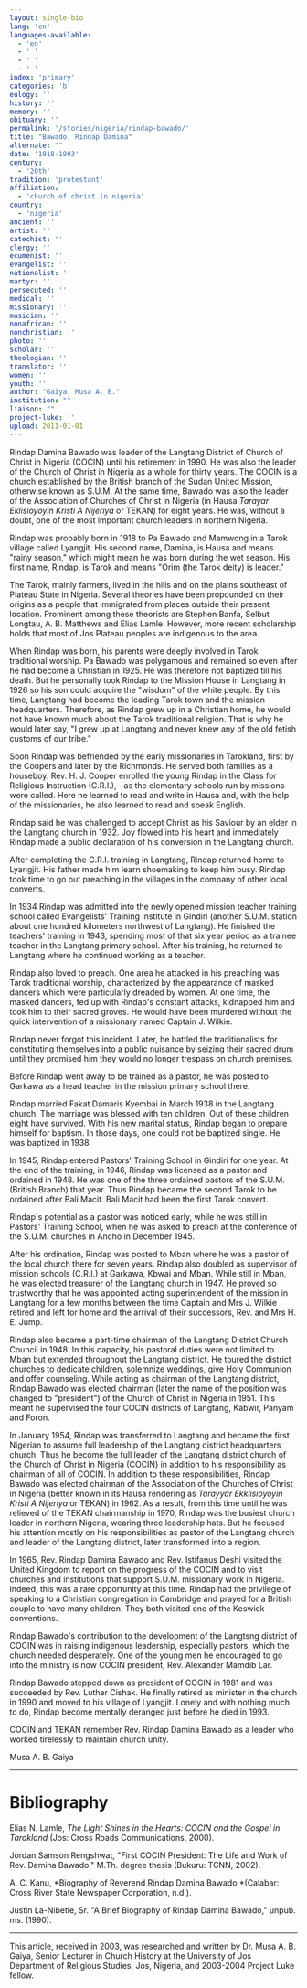 ```yaml
---
layout: single-bio
lang: 'en'
languages-available:
  - 'en'
  - ' '
  - ' '
  - ' '
index: 'primary'
categories: 'b'
eulogy: ''
history: ''
memory: ''
obituary: ''
permalink: '/stories/nigeria/rindap-bawado/'
title: "Bawado, Rindap Damina"
alternate: ""
date: '1918-1993'
century:
  - '20th'
tradition: 'protestant'
affiliation:
  - 'church of christ in nigeria'
country:
  - 'nigeria'
ancient: ''
artist: ''
catechist: ''
clergy: ''
ecumenist: ''
evangelist: ''
nationalist: ''
martyr: ''
persecuted: ''
medical: ''
missionary: ''
musician: ''
nonafrican: ''
nonchristian: ''
photo: ''
scholar: ''
theologian: ''
translator: ''
women: ''
youth: ''
author: "Gaiya, Musa A. B."
institution: ""
liaison: ""
project-luke: ''
upload: 2011-01-01
---
```




Rindap Damina Bawado was leader of the Langtang District of Church of Christ in Nigeria (COCIN) until his retirement in 1990.  He was also the leader of the Church of Christ in Nigeria as a whole for thirty years.  The COCIN is a church established by the British branch of the Sudan United Mission, otherwise known as S.U.M. At the same time,  Bawado was also the leader of the Association of Churches of Christ in Nigeria (in Hausa *Tarayar Eklisioyoyin Kristi A Nijeriya* or TEKAN) for eight years. He was, without a doubt, one of the most important church leaders in northern Nigeria.

Rindap was probably born in 1918 to Pa Bawado and Mamwong in a Tarok village called Lyangjit. His second name, Damina, is Hausa and means "rainy season," which might mean he was born during the wet season. His first name, Rindap, is Tarok and means "Orim (the Tarok deity) is leader."

The Tarok, mainly farmers, lived in the hills and on the plains southeast of Plateau State in Nigeria. Several theories have been propounded on their origins as a people that immigrated from  places outside their present location. Prominent among these theorists are Stephen Banfa, Selbut Longtau, A. B. Matthews and Elias Lamle. However, more recent scholarship holds that most of Jos Plateau peoples are indigenous to the area.

When Rindap was born, his parents were deeply involved in Tarok traditional worship. Pa Bawado was polygamous and remained so even after he had become a Christian in 1925. He was therefore not baptized till his death. But he personally took Rindap to the Mission House in Langtang in 1926 so his son could acquire the "wisdom" of the white people. By this time, Langtang had become the leading Tarok town and the mission headquarters. Therefore, as Rindap grew up in a Christian home, he would not have known much about the Tarok traditional religion. That is why he would later say, "I grew up at Langtang and never knew any of the old fetish customs of our tribe."

Soon Rindap was befriended by the early missionaries in Tarokland, first by the Coopers and later by the Richmonds.  He served both families as a houseboy. Rev. H. J. Cooper enrolled the young Rindap in the Class for Religious Instruction (C.R.I.),--as the elementary schools run by missions were called. Here he learned to read and write in Hausa and, with the help of the missionaries, he also learned to read and speak English.

Rindap said he was challenged to accept Christ as his Saviour by an elder in the Langtang church in 1932. Joy flowed into his heart and immediately Rindap made a public declaration of his conversion in the Langtang church.

After completing the C.R.I. training in Langtang, Rindap returned home to Lyangjit. His father made him learn shoemaking to keep him busy.  Rindap took time to go out preaching in the villages in the company of other local converts.

In 1934 Rindap was admitted into the newly opened mission teacher training school called Evangelists' Training Institute in Gindiri (another S.U.M. station about one hundred kilometers northwest of Langtang). He finished the teachers' training in 1943, spending most of that six year period as a trainee teacher in the Langtang primary school. After his training, he returned to Langtang where he continued working as a teacher.

Rindap also loved to preach. One area he attacked in his preaching was Tarok traditional worship, characterized by the appearance of masked dancers which were particularly dreaded by women. At one time, the masked dancers, fed up with Rindap's constant attacks, kidnapped him and took him to their sacred groves. He would have been murdered without the quick intervention of a missionary named Captain J. Wilkie.

Rindap never forgot this incident.  Later, he battled the traditionalists for constituting themselves into a public nuisance by seizing their sacred drum until they promised him they would no longer trespass on church premises.

Before Rindap went away to be trained as a pastor, he was posted to Garkawa as a head teacher in the mission primary school there.

Rindap married Fakat Damaris Kyembai in March 1938 in the Langtang church. The marriage was blessed with ten children.  Out of these children eight have survived. With his new marital status, Rindap began to prepare himself for baptism. In those days, one could not be baptized single. He was baptized in 1938.

In 1945, Rindap entered Pastors' Training School in Gindiri for one year. At the end of the training, in 1946, Rindap was licensed as a pastor and ordained in 1948. He was one of the three ordained pastors of the S.U.M. (British Branch) that year. Thus Rindap became the second Tarok to be ordained after Bali Macit.  Bali Macit had been the first Tarok convert.

Rindap's potential as a pastor was noticed early, while he was still in Pastors' Training School, when he was asked to preach at the conference of the S.U.M. churches in Ancho in December 1945.

After his ordination, Rindap was posted to Mban where he was a pastor of the local church there for seven years. Rindap also doubled as supervisor of mission schools (C.R.I.) at Garkawa, Kbwai and Mban. While still in Mban, he was elected treasurer of the Langtang church in 1947. He proved so trustworthy that he was appointed acting superintendent of the mission in Langtang for a few months between the time Captain and Mrs J. Wilkie retired and left for home and the arrival of their successors, Rev. and Mrs H. E. Jump.

Rindap also became a part-time chairman of the Langtang District Church Council in 1948. In this capacity, his pastoral duties were not limited to Mban but extended throughout the Langtang district.  He toured the district churches to dedicate children, solemnize weddings, give Holy Communion and offer counseling. While acting as chairman of the Langtang district, Rindap Bawado was elected chairman (later the name of the position was changed to "president") of the Church of Christ in Nigeria in 1951.  This meant he supervised the four COCIN districts of Langtang, Kabwir, Panyam and Foron.

In January 1954, Rindap was transferred to Langtang and became the first Nigerian to assume full leadership of the Langtang district headquarters church. Thus he become the full leader of the Langtang district church of the Church of Christ in Nigeria (COCIN) in addition to his responsibility as chairman of all of COCIN. In addition to these responsibilities, Rindap Bawado was elected chairman of the Association of the Churches of Christ in Nigeria (better known in its Hausa rendering as *Tarayyar Ekklisioyoyin Kristi A Nijeriya* or TEKAN) in 1962. As a result, from this time until he was relieved of the TEKAN chairmanship in 1970, Rindap was the busiest church leader in northern Nigeria, wearing three leadership hats. But he focused his attention mostly on his responsibilities as pastor of the Langtang church and leader of the Langtang district, later transformed into a region.

In 1965, Rev. Rindap Damina Bawado and Rev. Istifanus Deshi visited the United Kingdom to report on the progress of the COCIN and to visit churches and institutions that support S.U.M. missionary work in Nigeria. Indeed, this was a rare opportunity at this time. Rindap had the privilege of speaking to a Christian congregation in Cambridge and prayed for a British couple to have many children. They both visited one of the Keswick conventions.

Rindap Bawado's contribution to the development of the Langtsng district of COCIN was in raising indigenous leadership, especially pastors, which the church needed desperately. One of the young men he encouraged to go into the ministry is now COCIN president, Rev. Alexander Mamdib Lar.

Rindap Bawado stepped down as president of COCIN in 1981 and was succeeded by Rev. Luther Cishak.  He finally retired as minister in the church in 1990 and moved to his village of Lyangjit. Lonely and with nothing much to do, Rindap become mentally deranged just before he died in 1993.

COCIN and TEKAN remember Rev. Rindap Damina Bawado as a leader who worked tirelessly to maintain church unity.

Musa A. B. Gaiya

---

# Bibliography

Elias N. Lamle, *The Light Shines in the Hearts: COCIN and the Gospel in Tarokland* (Jos: Cross Roads Communications, 2000).

Jordan Samson Rengshwat, "First COCIN President: The Life and Work of Rev. Damina Bawado," M.Th. degree thesis (Bukuru: TCNN, 2002).

A. C. Kanu, *Biography of Reverend Rindap Damina Bawado *(Calabar: Cross River State Newspaper Corporation, n.d.).

Justin La-Nibetle, Sr. "A Brief Biography of Rindap Damina Bawado," unpub. ms. (1990).

---

This article, received in 2003, was researched and written by Dr. Musa A. B. Gaiya, Senior Lecturer in Church History at the University of Jos Department of Religious Studies, Jos, Nigeria, and 2003-2004 Project Luke fellow.